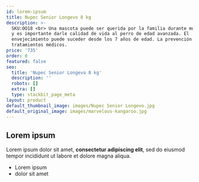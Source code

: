 ```yaml
---
id: lorem-ipsum
title: Nupec Senior Longevo 8 kg
description: >-
  SKU:OO18 <br> Una mascota puede ser querida por la familia durante muchos años
  y es importante darle calidad de vida al perro de edad avanzada. El
  envejecimiento puede suceder desde los 7 años de edad. La prevención ahorra
  tratamientos médicos. 
price: '735'
order: 0
featured: false
seo:
  title: 'Nupec Senior Longevo 8 kg'
  description: ''
  robots: []
  extra: []
  type: stackbit_page_meta
layout: product
default_thumbnail_image: images/Nupec Senior Longevo.jpg
default_original_image: images/marvelous-kangaroo.jpg
---
```

## Lorem ipsum

Lorem ipsum dolor sit amet, **consectetur adipiscing elit**, sed do eiusmod tempor incididunt ut labore et dolore magna aliqua.

- Lorem ipsum
- dolor sit amet